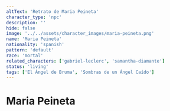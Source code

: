 ```yaml
---
altText: 'Retrato de Maria Peineta'
character_type: 'npc'
description: ''
hide: false
image: '../../assets/character_images/maria-peineta.png'
name: 'Maria Peineta'
nationality: 'spanish'
pattern: 'default'
race: 'mortal'
related_characters: ['gabriel-leclerc', 'samantha-diamante']
status: 'living'
tags: ['El Ángel de Bruma', 'Sombras de un Ángel Caído']
---
```


# Maria Peineta

